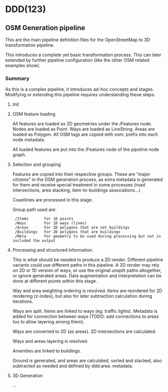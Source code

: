 # DDD(123)

## OSM Generation pipeline

This are the main pipeline definition files for the OpenStreetMap to 3D
transformation pipeline.

This introduces a complete yet basic transformation process. This can later
extended by further pipeline configuration (like the other OSM related examples show).


### Summary

As this is a complex pipeline, it introduces ad-hoc concepts and stages.
Modifying or extending this pipeline requires understanding these steps.

1) Init

2) OSM feature loading

   All features are loaded as 2D geometries under the /Features node.
   Nodes are loaded as Point. Ways are loaded as LineString. Areas are loaded as Polygon.
   All OSM tags are copied with osm: prefix into each node metadata.

   All loaded features are put into the /Features node of the pipeline node graph.


3) Selection and grouping

   Features are copied into their respective groups. These are "major citizens" in the OSM generation process,
   as extra metadata is generated for them and receive special treatment in some processes (road intersections,
   area stacking, item-to-buildings associations...)

   Coastlines are processed in this stage.

   Group path used are:

        /Items		 For 1D points
        /Ways		 For 1D ways (lines)
        /Areas  	 For 2D polygons that are not buildings
        /Buildings	 For 2D polygons that are buildings
        /Meta		 For geometry to be used during processing but not in included the output


4) Processing and structured information.

   This is what should be needed to produce a 2D render. Different pipeline variants could use different
   paths in this pipeline. A 2D render may rely on 2D or 1D version of ways, or use the original unsplit
   paths altogether, or ignore generated areas. Data augmentation and interpretation can be done at
   different points within this stage.

   Way and area weighting ordering is resolved. Items are reordered for 2D rendering (z-index),
   but also for later subtraction calculation during iterations.

   Ways are split. Items are linked to ways (eg. traffic lights). Metadata is added for connection
   between ways (TODO: add connections to areas too to allow layering among them).

   Ways are converted to 2D (as areas). 2D intersections are calculated.

   Ways and areas layering is resolved.

   Amenities are linked to buildings.

   Ground is generated, and areas are calculated, sorted and stacked, also subtracted as needed and
   defined by ddd:area: metadata.



6) 3D Generation

   ...



